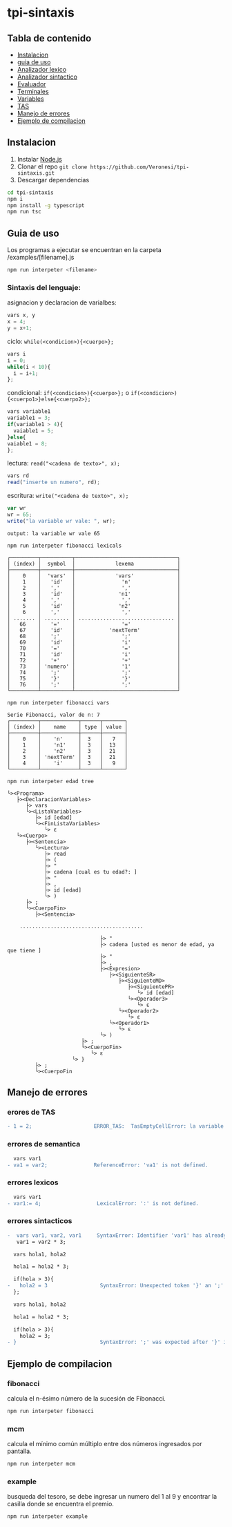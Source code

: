 # tpi-sintaxis

## Tabla de contenido

- [Instalacion](#instalacion)
- [guia de uso](#guia-de-uso)
- [Analizador lexico](#analisis-lexico)
- [Analizador sintactico](#analisis-sintactico)
- [Evaluador](#evaluador)
- [Terminales](https://github.com/Veronesi/tpi-sintaxis/blob/master/app/class/Terminal.ts)
- [Variables](https://github.com/Veronesi/tpi-sintaxis/blob/master/app/class/Variable.ts)
- [TAS](https://github.com/Veronesi/tpi-sintaxis/blob/master/app/configs/table.ts)
- [Manejo de errores](#manejo-de-errores)
- [Ejemplo de compilacion](#ejemplo-de-compilacion)

## Instalacion

1. Instalar [Node.js](https://nodejs.org/es/)
2. Clonar el repo `git clone https://github.com/Veronesi/tpi-sintaxis.git`
3. Descargar dependencias 
```bash
cd tpi-sintaxis
npm i 
npm install -g typescript
npm run tsc
```

## Guia de uso
Los programas a ejecutar se encuentran en la carpeta /examples/\[filename].js
```bash
npm run interpeter <filename>
```
### Sintaxis del lenguaje:
asignacion y declaracion de varialbes:
```js
vars x, y
x = 4;
y = x+1;
```

ciclo: `while(<condicion>){<cuerpo>};`
```js
vars i
i = 0;
while(i < 10){
  i = i+1;
};
```

condicional: `if(<condicion>){<cuerpo>};` o `if(<condicion>){<cuerpo1>}else{<cuerpo2>};`
```js
vars variable1
variable1 = 3;
if(variable1 > 4){
  vaiable1 = 5;
}else{
vaiable1 = 8;
};
```

lectura: `read("<cadena de texto>", x);`
```js
vars rd
read("inserte un numero", rd);
```

escritura: `write("<cadena de texto>", x);`
```js
var wr
wr = 65;
write("la variable wr vale: ", wr);
```
```
output: la variable wr vale 65
```

`npm run interpeter fibonacci lexicals`
```
┌─────────┬──────────┬─────────────────────────────────┐
│ (index) │  symbol  │             lexema              │
├─────────┼──────────┼─────────────────────────────────┤
│    0    │  'vars'  │             'vars'              │
│    1    │   'id'   │               'n'               │
│    2    │   ','    │               ','               │
│    3    │   'id'   │              'n1'               │
│    4    │   ','    │               ','               │
│    5    │   'id'   │              'n2'               │
│    6    │   ','    │               ','               │
│ ....... │ ........ │ ............................... │
│   66    │   '='    │               '='               │
│   67    │   'id'   │           'nextTerm'            │
│   68    │   ';'    │               ';'               │
│   69    │   'id'   │               'i'               │
│   70    │   '='    │               '='               │
│   71    │   'id'   │               'i'               │
│   72    │   '+'    │               '+'               │
│   73    │ 'numero' │               '1'               │
│   74    │   ';'    │               ';'               │
│   75    │   '}'    │               '}'               │
│   76    │   ';'    │               ';'               │
└─────────┴──────────┴─────────────────────────────────┘
```

`npm run interpeter fibonacci vars`
```
Serie Fibonacci, valor de n: 7
┌─────────┬────────────┬──────┬───────┐
│ (index) │    name    │ type │ value │
├─────────┼────────────┼──────┼───────┤
│    0    │    'n'     │  3   │   7   │
│    1    │    'n1'    │  3   │  13   │
│    2    │    'n2'    │  3   │  21   │
│    3    │ 'nextTerm' │  3   │  21   │
│    4    │    'i'     │  3   │   9   │
└─────────┴────────────┴──────┴───────┘
```

`npm run interpeter edad tree`
```
└><Programa>
   ├><DeclaracionVariables>
      ├> vars  
      └><ListaVariables>
         ├> id [edad] 
         └><FinListaVariables>
            └> ε  
   └><Cuerpo>
      ├><Sentencia>
         └><Lectura>
            ├> read  
            ├> (  
            ├> "  
            ├> cadena [cual es tu edad?: ] 
            ├> "  
            ├> ,  
            ├> id [edad] 
            └> )  
      ├> ;  
      └><CuerpoFin>
         ├><Sentencia>

    ........................................

                              ├> "  
                              ├> cadena [usted es menor de edad, ya que tiene ] 
                              ├> "  
                              ├> ,  
                              ├><Expresion>
                                 ├><SiguienteSR>
                                    ├><SiguienteMD>
                                       ├><SiguientePR>
                                          └> id [edad] 
                                       └><Operador3>
                                          └> ε  
                                    └><Operador2>
                                       └> ε  
                                 └><Operador1>
                                    └> ε  
                              └> )  
                        ├> ;  
                        └><CuerpoFin>
                           └> ε  
                     └> }  
         ├> ;  
         └><CuerpoFin
```

## Manejo de errores

### erores de TAS
```diff
- 1 = 2;                    ERROR_TAS:  TasEmptyCellError: la variable <Programa> no genera al terminal "numero"
```

### errores de semantica
```diff
  vars var1
- va1 = var2;               ReferenceError: 'va1' is not defined.
```

### errores lexicos
```diff
  vars var1
- var1:= 4;                  LexicalError: ':' is not defined.
```

### errores sintacticos
```diff
-  vars var1, var2, var1     SyntaxError: Identifier 'var1' has already been declared.
   var1 = var2 * 3;
```




```diff
  vars hola1, hola2

  hola1 = hola2 * 3;

  if(hola > 3){
-   hola2 = 3                 SyntaxError: Unexpected token '}' an ';' was expected in some line.
  };
```



```diff
  vars hola1, hola2

  hola1 = hola2 * 3;

  if(hola > 3){
    hola2 = 3;
- }                           SyntaxError: ';' was expected after '}' in some line.
```

## Ejemplo de compilacion

### fibonacci
calcula el n-ésimo número de la sucesión de Fibonacci.
```bash
npm run interpeter fibonacci
```

### mcm
calcula el mínimo común múltiplo entre dos números ingresados por pantalla.
```bash
npm run interpeter mcm
```

### example
busqueda del tesoro, se debe ingresar un numero del 1 al 9 y encontrar la casilla donde se encuentra el premio.
```bash
npm run interpeter example
```
